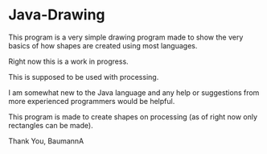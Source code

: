 # Java-Drawing

This program is a very simple drawing program made to show the very basics of how shapes are created using most languages.

Right now this is a work in progress.

This is supposed to be used with processing.

I am somewhat new to the Java language and any help or suggestions from more experienced programmers would be helpful.

This program is made to create shapes on processing (as of right now only rectangles can be made).

Thank You,
BaumannA
